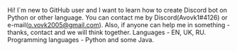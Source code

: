 Hi! I`m new to GitHub user and I want to learn how to create Discord bot on Python or other language.
You can contact me by Discord(Avovk1#4126) or e-mail(o.vovk2005@gmail.com).
Also, if anyone can help me in something - thanks, contact and we will think together.
Languages - EN, UK, RU. Programming languages - Python and some Java.

<!---
avovk1/avovk1 is a ✨ special ✨ repository because its `README.md` (this file) appears on your GitHub profile.
You can click the Preview link to take a look at your changes.
--->
